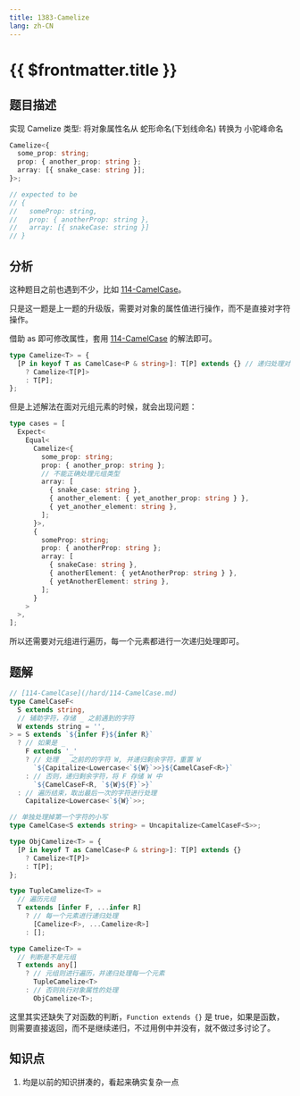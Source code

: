 ```yaml
---
title: 1383-Camelize
lang: zh-CN
---
```


# {{ $frontmatter.title }}

## 题目描述

实现 Camelize 类型: 将对象属性名从 蛇形命名(下划线命名) 转换为 小驼峰命名

```ts
Camelize<{
  some_prop: string;
  prop: { another_prop: string };
  array: [{ snake_case: string }];
}>;

// expected to be
// {
//   someProp: string,
//   prop: { anotherProp: string },
//   array: [{ snakeCase: string }]
// }
```

## 分析

这种题目之前也遇到不少，比如 [114-CamelCase](/hard/114-CamelCase.md)。

只是这一题是上一题的升级版，需要对对象的属性值进行操作，而不是直接对字符操作。

借助 as 即可修改属性，套用 [114-CamelCase](/hard/114-CamelCase.md) 的解法即可。

```ts
type Camelize<T> = {
  [P in keyof T as CamelCase<P & string>]: T[P] extends {} // 递归处理对象属性
    ? Camelize<T[P]>
    : T[P];
};
```

但是上述解法在面对元组元素的时候，就会出现问题：

```ts
type cases = [
  Expect<
    Equal<
      Camelize<{
        some_prop: string;
        prop: { another_prop: string };
        // 不能正确处理元组类型
        array: [
          { snake_case: string },
          { another_element: { yet_another_prop: string } },
          { yet_another_element: string },
        ];
      }>,
      {
        someProp: string;
        prop: { anotherProp: string };
        array: [
          { snakeCase: string },
          { anotherElement: { yetAnotherProp: string } },
          { yetAnotherElement: string },
        ];
      }
    >
  >,
];
```

所以还需要对元组进行遍历，每一个元素都进行一次递归处理即可。

## 题解

```ts
// [114-CamelCase](/hard/114-CamelCase.md)
type CamelCaseF<
  S extends string,
  // 辅助字符，存储 _ 之前遇到的字符
  W extends string = '',
> = S extends `${infer F}${infer R}`
  ? // 如果是 _
    F extends '_'
    ? // 处理 _ 之前的的字符 W, 并递归剩余字符，重置 W
      `${Capitalize<Lowercase<`${W}`>>}${CamelCaseF<R>}`
    : // 否则，递归剩余字符，将 F 存储 W 中
      `${CamelCaseF<R, `${W}${F}`>}`
  : // 遍历结束，取出最后一次的字符进行处理
    Capitalize<Lowercase<`${W}`>>;

// 单独处理掉第一个字符的小写
type CamelCase<S extends string> = Uncapitalize<CamelCaseF<S>>;

type ObjCamelize<T> = {
  [P in keyof T as CamelCase<P & string>]: T[P] extends {}
    ? Camelize<T[P]>
    : T[P];
};

type TupleCamelize<T> =
  // 遍历元组
  T extends [infer F, ...infer R]
    ? // 每一个元素进行递归处理
      [Camelize<F>, ...Camelize<R>]
    : [];

type Camelize<T> =
  // 判断是不是元组
  T extends any[]
    ? // 元组则进行遍历，并递归处理每一个元素
      TupleCamelize<T>
    : // 否则执行对象属性的处理
      ObjCamelize<T>;
```

这里其实还缺失了对函数的判断，`Function extends {}` 是 true，如果是函数，则需要直接返回，而不是继续递归，不过用例中并没有，就不做过多讨论了。

## 知识点

1. 均是以前的知识拼凑的，看起来确实复杂一点
